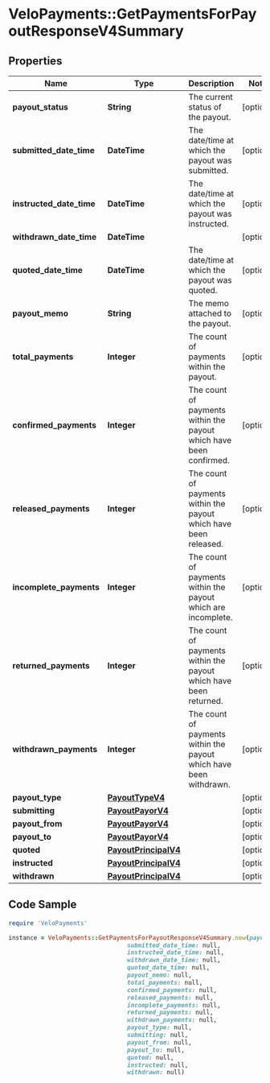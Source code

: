 # VeloPayments::GetPaymentsForPayoutResponseV4Summary

## Properties

Name | Type | Description | Notes
------------ | ------------- | ------------- | -------------
**payout_status** | **String** | The current status of the payout. | [optional] 
**submitted_date_time** | **DateTime** | The date/time at which the payout was submitted. | [optional] 
**instructed_date_time** | **DateTime** | The date/time at which the payout was instructed. | [optional] 
**withdrawn_date_time** | **DateTime** |  | [optional] 
**quoted_date_time** | **DateTime** | The date/time at which the payout was quoted. | [optional] 
**payout_memo** | **String** | The memo attached to the payout. | [optional] 
**total_payments** | **Integer** | The count of payments within the payout. | [optional] 
**confirmed_payments** | **Integer** | The count of payments within the payout which have been confirmed. | [optional] 
**released_payments** | **Integer** | The count of payments within the payout which have been released. | [optional] 
**incomplete_payments** | **Integer** | The count of payments within the payout which are incomplete. | [optional] 
**returned_payments** | **Integer** | The count of payments within the payout which have been returned. | [optional] 
**withdrawn_payments** | **Integer** | The count of payments within the payout which have been withdrawn. | [optional] 
**payout_type** | [**PayoutTypeV4**](PayoutTypeV4.md) |  | [optional] 
**submitting** | [**PayoutPayorV4**](PayoutPayorV4.md) |  | [optional] 
**payout_from** | [**PayoutPayorV4**](PayoutPayorV4.md) |  | [optional] 
**payout_to** | [**PayoutPayorV4**](PayoutPayorV4.md) |  | [optional] 
**quoted** | [**PayoutPrincipalV4**](PayoutPrincipalV4.md) |  | [optional] 
**instructed** | [**PayoutPrincipalV4**](PayoutPrincipalV4.md) |  | [optional] 
**withdrawn** | [**PayoutPrincipalV4**](PayoutPrincipalV4.md) |  | [optional] 

## Code Sample

```ruby
require 'VeloPayments'

instance = VeloPayments::GetPaymentsForPayoutResponseV4Summary.new(payout_status: null,
                                 submitted_date_time: null,
                                 instructed_date_time: null,
                                 withdrawn_date_time: null,
                                 quoted_date_time: null,
                                 payout_memo: null,
                                 total_payments: null,
                                 confirmed_payments: null,
                                 released_payments: null,
                                 incomplete_payments: null,
                                 returned_payments: null,
                                 withdrawn_payments: null,
                                 payout_type: null,
                                 submitting: null,
                                 payout_from: null,
                                 payout_to: null,
                                 quoted: null,
                                 instructed: null,
                                 withdrawn: null)
```


